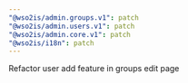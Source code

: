 ```yaml
---
"@wso2is/admin.groups.v1": patch
"@wso2is/admin.users.v1": patch
"@wso2is/admin.core.v1": patch
"@wso2is/i18n": patch
---
```


Refactor user add feature in groups edit page
